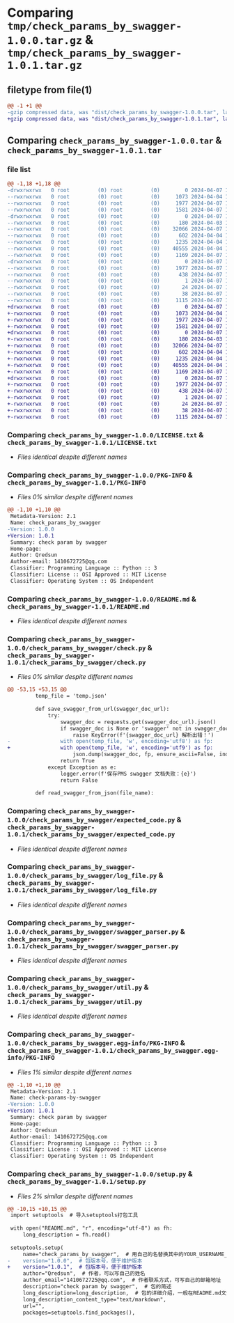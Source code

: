 # Comparing `tmp/check_params_by_swagger-1.0.0.tar.gz` & `tmp/check_params_by_swagger-1.0.1.tar.gz`

## filetype from file(1)

```diff
@@ -1 +1 @@
-gzip compressed data, was "dist/check_params_by_swagger-1.0.0.tar", last modified: Sun Apr  7 14:15:13 2024, max compression
+gzip compressed data, was "dist/check_params_by_swagger-1.0.1.tar", last modified: Sun Apr  7 14:06:52 2024, max compression
```

## Comparing `check_params_by_swagger-1.0.0.tar` & `check_params_by_swagger-1.0.1.tar`

### file list

```diff
@@ -1,18 +1,18 @@
-drwxrwxrwx   0 root         (0) root         (0)        0 2024-04-07 14:15:13.000000 check_params_by_swagger-1.0.0/
--rwxrwxrwx   0 root         (0) root         (0)     1073 2024-04-04 15:22:37.000000 check_params_by_swagger-1.0.0/LICENSE.txt
--rwxrwxrwx   0 root         (0) root         (0)     1977 2024-04-07 14:15:13.000000 check_params_by_swagger-1.0.0/PKG-INFO
--rwxrwxrwx   0 root         (0) root         (0)     1581 2024-04-07 13:40:20.000000 check_params_by_swagger-1.0.0/README.md
-drwxrwxrwx   0 root         (0) root         (0)        0 2024-04-07 14:15:13.000000 check_params_by_swagger-1.0.0/check_params_by_swagger/
--rwxrwxrwx   0 root         (0) root         (0)      180 2024-04-03 16:00:09.000000 check_params_by_swagger-1.0.0/check_params_by_swagger/__init__.py
--rwxrwxrwx   0 root         (0) root         (0)    32066 2024-04-07 14:14:39.000000 check_params_by_swagger-1.0.0/check_params_by_swagger/check.py
--rwxrwxrwx   0 root         (0) root         (0)      602 2024-04-04 16:03:48.000000 check_params_by_swagger-1.0.0/check_params_by_swagger/expected_code.py
--rwxrwxrwx   0 root         (0) root         (0)     1235 2024-04-04 16:28:05.000000 check_params_by_swagger-1.0.0/check_params_by_swagger/log_file.py
--rwxrwxrwx   0 root         (0) root         (0)    40555 2024-04-04 16:16:34.000000 check_params_by_swagger-1.0.0/check_params_by_swagger/swagger_parser.py
--rwxrwxrwx   0 root         (0) root         (0)     1169 2024-04-07 12:52:15.000000 check_params_by_swagger-1.0.0/check_params_by_swagger/util.py
-drwxrwxrwx   0 root         (0) root         (0)        0 2024-04-07 14:15:13.000000 check_params_by_swagger-1.0.0/check_params_by_swagger.egg-info/
--rwxrwxrwx   0 root         (0) root         (0)     1977 2024-04-07 14:15:13.000000 check_params_by_swagger-1.0.0/check_params_by_swagger.egg-info/PKG-INFO
--rwxrwxrwx   0 root         (0) root         (0)      438 2024-04-07 14:15:13.000000 check_params_by_swagger-1.0.0/check_params_by_swagger.egg-info/SOURCES.txt
--rwxrwxrwx   0 root         (0) root         (0)        1 2024-04-07 14:15:13.000000 check_params_by_swagger-1.0.0/check_params_by_swagger.egg-info/dependency_links.txt
--rwxrwxrwx   0 root         (0) root         (0)       24 2024-04-07 14:15:13.000000 check_params_by_swagger-1.0.0/check_params_by_swagger.egg-info/top_level.txt
--rwxrwxrwx   0 root         (0) root         (0)       38 2024-04-07 14:15:13.000000 check_params_by_swagger-1.0.0/setup.cfg
--rwxrwxrwx   0 root         (0) root         (0)     1115 2024-04-07 14:15:10.000000 check_params_by_swagger-1.0.0/setup.py
+drwxrwxrwx   0 root         (0) root         (0)        0 2024-04-07 14:06:52.000000 check_params_by_swagger-1.0.1/
+-rwxrwxrwx   0 root         (0) root         (0)     1073 2024-04-04 15:22:37.000000 check_params_by_swagger-1.0.1/LICENSE.txt
+-rwxrwxrwx   0 root         (0) root         (0)     1977 2024-04-07 14:06:52.000000 check_params_by_swagger-1.0.1/PKG-INFO
+-rwxrwxrwx   0 root         (0) root         (0)     1581 2024-04-07 13:40:20.000000 check_params_by_swagger-1.0.1/README.md
+drwxrwxrwx   0 root         (0) root         (0)        0 2024-04-07 14:06:52.000000 check_params_by_swagger-1.0.1/check_params_by_swagger/
+-rwxrwxrwx   0 root         (0) root         (0)      180 2024-04-03 16:00:09.000000 check_params_by_swagger-1.0.1/check_params_by_swagger/__init__.py
+-rwxrwxrwx   0 root         (0) root         (0)    32066 2024-04-07 13:40:20.000000 check_params_by_swagger-1.0.1/check_params_by_swagger/check.py
+-rwxrwxrwx   0 root         (0) root         (0)      602 2024-04-04 16:03:48.000000 check_params_by_swagger-1.0.1/check_params_by_swagger/expected_code.py
+-rwxrwxrwx   0 root         (0) root         (0)     1235 2024-04-04 16:28:05.000000 check_params_by_swagger-1.0.1/check_params_by_swagger/log_file.py
+-rwxrwxrwx   0 root         (0) root         (0)    40555 2024-04-04 16:16:34.000000 check_params_by_swagger-1.0.1/check_params_by_swagger/swagger_parser.py
+-rwxrwxrwx   0 root         (0) root         (0)     1169 2024-04-07 12:52:15.000000 check_params_by_swagger-1.0.1/check_params_by_swagger/util.py
+drwxrwxrwx   0 root         (0) root         (0)        0 2024-04-07 14:06:52.000000 check_params_by_swagger-1.0.1/check_params_by_swagger.egg-info/
+-rwxrwxrwx   0 root         (0) root         (0)     1977 2024-04-07 14:06:52.000000 check_params_by_swagger-1.0.1/check_params_by_swagger.egg-info/PKG-INFO
+-rwxrwxrwx   0 root         (0) root         (0)      438 2024-04-07 14:06:52.000000 check_params_by_swagger-1.0.1/check_params_by_swagger.egg-info/SOURCES.txt
+-rwxrwxrwx   0 root         (0) root         (0)        1 2024-04-07 14:06:52.000000 check_params_by_swagger-1.0.1/check_params_by_swagger.egg-info/dependency_links.txt
+-rwxrwxrwx   0 root         (0) root         (0)       24 2024-04-07 14:06:52.000000 check_params_by_swagger-1.0.1/check_params_by_swagger.egg-info/top_level.txt
+-rwxrwxrwx   0 root         (0) root         (0)       38 2024-04-07 14:06:52.000000 check_params_by_swagger-1.0.1/setup.cfg
+-rwxrwxrwx   0 root         (0) root         (0)     1115 2024-04-07 14:06:48.000000 check_params_by_swagger-1.0.1/setup.py
```

### Comparing `check_params_by_swagger-1.0.0/LICENSE.txt` & `check_params_by_swagger-1.0.1/LICENSE.txt`

 * *Files identical despite different names*

### Comparing `check_params_by_swagger-1.0.0/PKG-INFO` & `check_params_by_swagger-1.0.1/PKG-INFO`

 * *Files 0% similar despite different names*

```diff
@@ -1,10 +1,10 @@
 Metadata-Version: 2.1
 Name: check_params_by_swagger
-Version: 1.0.0
+Version: 1.0.1
 Summary: check param by swagger
 Home-page: 
 Author: Qredsun
 Author-email: 1410672725@qq.com
 Classifier: Programming Language :: Python :: 3
 Classifier: License :: OSI Approved :: MIT License
 Classifier: Operating System :: OS Independent
```

### Comparing `check_params_by_swagger-1.0.0/README.md` & `check_params_by_swagger-1.0.1/README.md`

 * *Files identical despite different names*

### Comparing `check_params_by_swagger-1.0.0/check_params_by_swagger/check.py` & `check_params_by_swagger-1.0.1/check_params_by_swagger/check.py`

 * *Files 0% similar despite different names*

```diff
@@ -53,15 +53,15 @@
         temp_file = 'temp.json'
 
         def save_swagger_from_url(swagger_doc_url):
             try:
                 swagger_doc = requests.get(swagger_doc_url).json()
                 if swagger_doc is None or 'swagger' not in swagger_doc:
                     raise KeyError(f'{swagger_doc_url} 解析出错！')
-                with open(temp_file, 'w', encoding='utf8') as fp:
+                with open(temp_file, 'w', encoding='utf9') as fp:
                     json.dump(swagger_doc, fp, ensure_ascii=False, indent=4)
                 return True
             except Exception as e:
                 logger.error(f'保存PMS swagger 文档失败：{e}')
                 return False
 
         def read_swagger_from_json(file_name):
```

### Comparing `check_params_by_swagger-1.0.0/check_params_by_swagger/expected_code.py` & `check_params_by_swagger-1.0.1/check_params_by_swagger/expected_code.py`

 * *Files identical despite different names*

### Comparing `check_params_by_swagger-1.0.0/check_params_by_swagger/log_file.py` & `check_params_by_swagger-1.0.1/check_params_by_swagger/log_file.py`

 * *Files identical despite different names*

### Comparing `check_params_by_swagger-1.0.0/check_params_by_swagger/swagger_parser.py` & `check_params_by_swagger-1.0.1/check_params_by_swagger/swagger_parser.py`

 * *Files identical despite different names*

### Comparing `check_params_by_swagger-1.0.0/check_params_by_swagger/util.py` & `check_params_by_swagger-1.0.1/check_params_by_swagger/util.py`

 * *Files identical despite different names*

### Comparing `check_params_by_swagger-1.0.0/check_params_by_swagger.egg-info/PKG-INFO` & `check_params_by_swagger-1.0.1/check_params_by_swagger.egg-info/PKG-INFO`

 * *Files 1% similar despite different names*

```diff
@@ -1,10 +1,10 @@
 Metadata-Version: 2.1
 Name: check-params-by-swagger
-Version: 1.0.0
+Version: 1.0.1
 Summary: check param by swagger
 Home-page: 
 Author: Qredsun
 Author-email: 1410672725@qq.com
 Classifier: Programming Language :: Python :: 3
 Classifier: License :: OSI Approved :: MIT License
 Classifier: Operating System :: OS Independent
```

### Comparing `check_params_by_swagger-1.0.0/setup.py` & `check_params_by_swagger-1.0.1/setup.py`

 * *Files 2% similar despite different names*

```diff
@@ -10,15 +10,15 @@
 import setuptools  # 导入setuptools打包工具
 
 with open("README.md", "r", encoding="utf-8") as fh:
     long_description = fh.read()
 
 setuptools.setup(
     name="check_params_by_swagger",  # 用自己的名替换其中的YOUR_USERNAME_
-    version="1.0.0",  # 包版本号，便于维护版本
+    version="1.0.1",  # 包版本号，便于维护版本
     author="Qredsun",  # 作者，可以写自己的姓名
     author_email="1410672725@qq.com",  # 作者联系方式，可写自己的邮箱地址
     description="check param by swagger",  # 包的简述
     long_description=long_description,  # 包的详细介绍，一般在README.md文件内
     long_description_content_type="text/markdown",
     url="",
     packages=setuptools.find_packages(),
```

